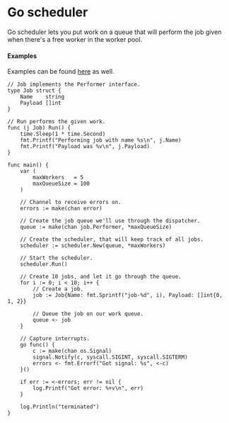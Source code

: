
# Go scheduler

Go scheduler lets you put work on a queue that will perform the job given when there's
a free worker in the worker pool.

#### Examples
Examples can be found [here](examples/scheduler/main.go) as well.

```
// Job implements the Performer interface.
type Job struct {
	Name    string
	Payload []int
}

// Run performs the given work.
func (j Job) Run() {
	time.Sleep(1 * time.Second)
	fmt.Printf("Performing job with name %s\n", j.Name)
	fmt.Printf("Payload was %v\n", j.Payload)
}

func main() {
	var (
		maxWorkers   = 5
		maxQueueSize = 100
	)

	// Channel to receive errors on.
	errors := make(chan error)

	// Create the job queue we'll use through the dispatcher.
	queue := make(chan job.Performer, *maxQueueSize)

	// Create the scheduler, that will keep track of all jobs.
	scheduler := scheduler.New(queue, *maxWorkers)

	// Start the scheduler.
	scheduler.Run()

	// Create 10 jobs, and let it go through the queue.
	for i := 0; i < 10; i++ {
		// Create a job.
		job := Job{Name: fmt.Sprintf("job-%d", i), Payload: []int{0, 1, 2}}

		// Queue the job on our work queue.
		queue <- job
	}

	// Capture interrupts.
	go func() {
		c := make(chan os.Signal)
		signal.Notify(c, syscall.SIGINT, syscall.SIGTERM)
		errors <- fmt.Errorf("Got signal: %s", <-c)
	}()

	if err := <-errors; err != nil {
		log.Printf("Got error: %+v\n", err)
	}

	log.Println("terminated")
}
```